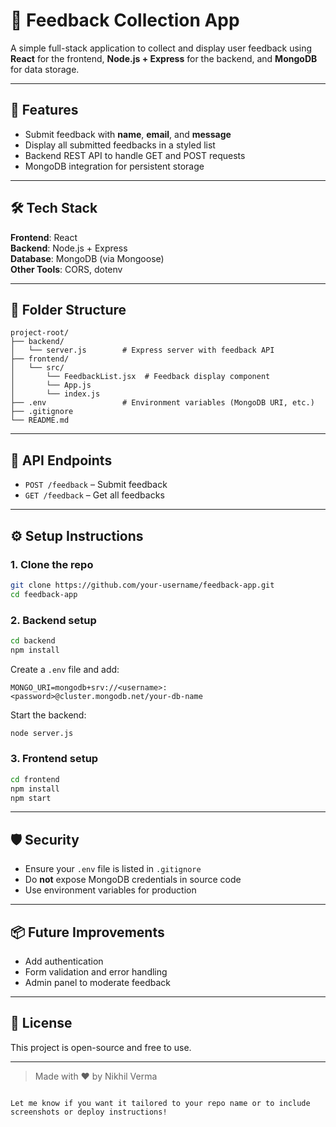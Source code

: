 
# 📝 Feedback Collection App

A simple full-stack application to collect and display user feedback using **React** for the frontend, **Node.js + Express** for the backend, and **MongoDB** for data storage.

---

## 🚀 Features

- Submit feedback with **name**, **email**, and **message**
- Display all submitted feedbacks in a styled list
- Backend REST API to handle GET and POST requests
- MongoDB integration for persistent storage

---

## 🛠️ Tech Stack

**Frontend**: React  
**Backend**: Node.js + Express  
**Database**: MongoDB (via Mongoose)  
**Other Tools**: CORS, dotenv

---

## 📁 Folder Structure

```
project-root/
├── backend/
│   └── server.js        # Express server with feedback API
├── frontend/
│   └── src/
│       └── FeedbackList.jsx  # Feedback display component
│       └── App.js
│       └── index.js
├── .env                 # Environment variables (MongoDB URI, etc.)
├── .gitignore
└── README.md
```

---

## 🧪 API Endpoints

- `POST /feedback` – Submit feedback
- `GET /feedback` – Get all feedbacks

---

## ⚙️ Setup Instructions

### 1. Clone the repo

```bash
git clone https://github.com/your-username/feedback-app.git
cd feedback-app
```

### 2. Backend setup

```bash
cd backend
npm install
```

Create a `.env` file and add:

```
MONGO_URI=mongodb+srv://<username>:<password>@cluster.mongodb.net/your-db-name
```

Start the backend:

```bash
node server.js
```

### 3. Frontend setup

```bash
cd frontend
npm install
npm start
```

---

## 🛡️ Security

- Ensure your `.env` file is listed in `.gitignore`
- Do **not** expose MongoDB credentials in source code
- Use environment variables for production

---

## 📦 Future Improvements

- Add authentication
- Form validation and error handling
- Admin panel to moderate feedback

---

## 📄 License

This project is open-source and free to use.

---

> Made with ❤️ by Nikhil Verma
```

Let me know if you want it tailored to your repo name or to include screenshots or deploy instructions!